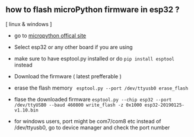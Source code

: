 ## how to flash microPython firmware in esp32 ? 
[ linux & windows ]

- go to [micropython offical site](https://www.espressif.com/en/support/download/athttps://micropython.org/download/#esp32)  
- Select esp32 or any other board if you are using
- make sure to have esptool.py installed or do `pip install esptool` instead
- Download the firmware ( latest prefferable )
- erase the flash memory
        ``` esptool.py --port /dev/ttyusb0 erase_flash```

- flase the downloaded firmware
        ```esptool.py --chip esp32 --port /dev/ttyUSB0 --baud 460800 write_flash -z 0x1000 esp32-20190125-v1.10.bin```

- for windows users, port might be com7/com8 etc instead of /dev/ttyusb0, go to device manager and check the port number
